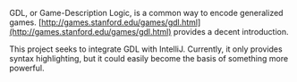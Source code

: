 
GDL, or Game-Description Logic, is a common way to encode generalized games. [http://games.stanford.edu/games/gdl.html](http://games.stanford.edu/games/gdl.html) provides a decent introduction.

This project seeks to integrate GDL with IntelliJ. Currently, it only provides syntax highlighting, but it could easily become the basis of something more powerful.
